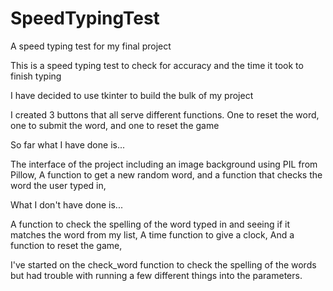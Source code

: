 # SpeedTypingTest
A speed typing test for my final project

This is a speed typing test to check for accuracy and the time it took to finish typing

I have decided to use tkinter to build the bulk of my project

I created 3 buttons that all serve different functions. One to reset the word, one to submit the word, and one to reset the game

So far what I have done is...

The interface of the project including an image background using PIL from Pillow,
A function to get a new random word,
and a function that checks the word the user typed in,

What I don't have done is...

A function to check the spelling of the word typed in and seeing if it matches the word from my list,
A time function to give a clock,
And a function to reset the game,

I've started on the check_word function to check the spelling of the words but had trouble with running a few different things into the parameters.
